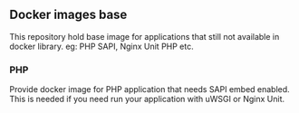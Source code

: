 ## Docker images base

This repository hold base image for applications that still not available in docker
library. eg: PHP SAPI, Nginx Unit PHP etc.

### PHP

Provide docker image for PHP application that needs SAPI embed enabled. This is
needed if you need run your application with uWSGI or Nginx Unit.
